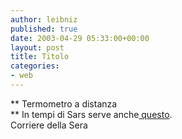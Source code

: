 ```yaml
---
author: leibniz
published: true
date: 2003-04-29 05:33:00+00:00
layout: post
title: Titolo
categories:
- web
---
```


   ** Termometro a distanza   
** In tempi di Sars serve anche[   questo](http://www.corriere.it/edicola/index.jsp?path=INTERNI&doc=TERMO).   
Corriere della Sera
